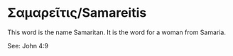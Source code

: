 # Σαμαρεῖτις/Samareitis
This word is the name Samaritan. It is the word for a woman from Samaria.

See: John 4:9
